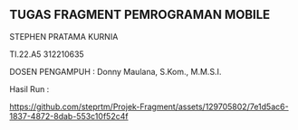 
## TUGAS FRAGMENT PEMROGRAMAN MOBILE
STEPHEN PRATAMA KURNIA

TI.22.A5 312210635

DOSEN PENGAMPUH : Donny Maulana, S.Kom., M.M.S.I.


Hasil Run :


https://github.com/steprtm/Projek-Fragment/assets/129705802/7e1d5ac6-1837-4872-8dab-553c10f52c4f

